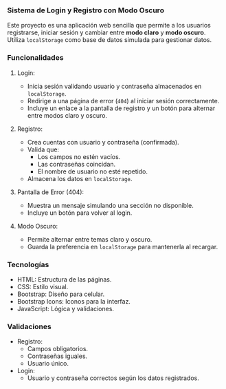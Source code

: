 ### Sistema de Login y Registro con Modo Oscuro

Este proyecto es una aplicación web sencilla que permite a los usuarios registrarse, iniciar sesión y cambiar entre **modo claro** y **modo oscuro**. Utiliza `localStorage` como base de datos simulada para gestionar datos.



### Funcionalidades

1. Login:
   - Inicia sesión validando usuario y contraseña almacenados en `localStorage`.
   - Redirige a una página de error (`404`) al iniciar sesión correctamente.
   - Incluye un enlace a la pantalla de registro y un botón para alternar entre modos claro y oscuro.

2. Registro:
   - Crea cuentas con usuario y contraseña (confirmada).
   - Valida que:
     - Los campos no estén vacíos.
     - Las contraseñas coincidan.
     - El nombre de usuario no esté repetido.
   - Almacena los datos en `localStorage`.

3. Pantalla de Error (404):
   - Muestra un mensaje simulando una sección no disponible.
   - Incluye un botón para volver al login.

4. Modo Oscuro:
   - Permite alternar entre temas claro y oscuro.
   - Guarda la preferencia en `localStorage` para mantenerla al recargar.



### Tecnologías

- HTML: Estructura de las páginas.
- CSS: Estilo visual.
- Bootstrap: Diseño para celular.
- Bootstrap Icons: Iconos para la interfaz.
- JavaScript: Lógica y validaciones.



### Validaciones

- Registro:
  - Campos obligatorios.
  - Contraseñas iguales.
  - Usuario único.
- Login:
  - Usuario y contraseña correctos según los datos registrados.



